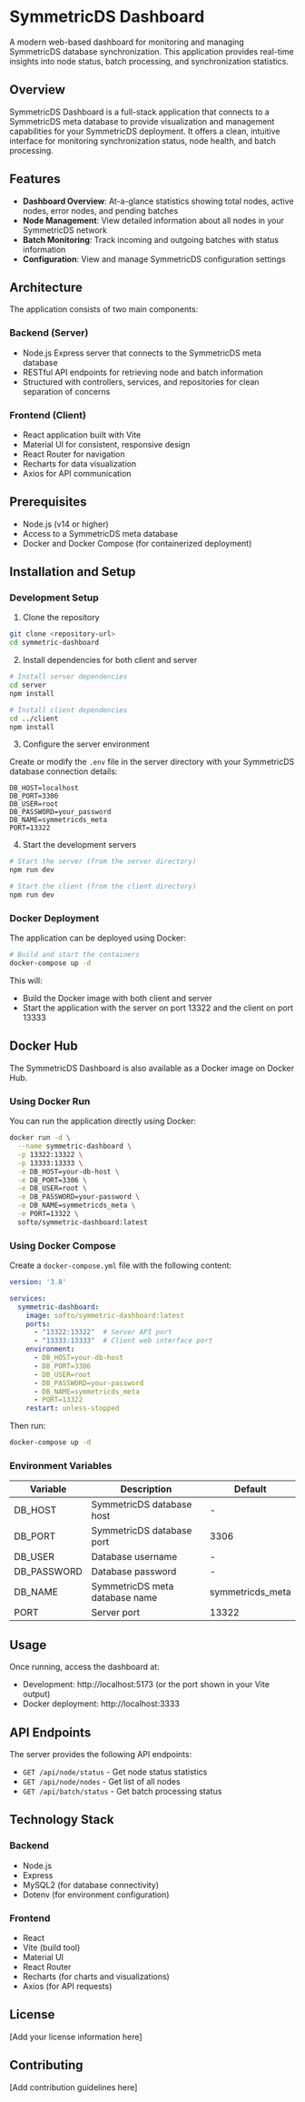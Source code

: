 # SymmetricDS Dashboard

A modern web-based dashboard for monitoring and managing SymmetricDS database synchronization. This application provides real-time insights into node status, batch processing, and synchronization statistics.

## Overview

SymmetricDS Dashboard is a full-stack application that connects to a SymmetricDS meta database to provide visualization and management capabilities for your SymmetricDS deployment. It offers a clean, intuitive interface for monitoring synchronization status, node health, and batch processing.

## Features

- **Dashboard Overview**: At-a-glance statistics showing total nodes, active nodes, error nodes, and pending batches
- **Node Management**: View detailed information about all nodes in your SymmetricDS network
- **Batch Monitoring**: Track incoming and outgoing batches with status information
- **Configuration**: View and manage SymmetricDS configuration settings

## Architecture

The application consists of two main components:

### Backend (Server)

- Node.js Express server that connects to the SymmetricDS meta database
- RESTful API endpoints for retrieving node and batch information
- Structured with controllers, services, and repositories for clean separation of concerns

### Frontend (Client)

- React application built with Vite
- Material UI for consistent, responsive design
- React Router for navigation
- Recharts for data visualization
- Axios for API communication

## Prerequisites

- Node.js (v14 or higher)
- Access to a SymmetricDS meta database
- Docker and Docker Compose (for containerized deployment)

## Installation and Setup

### Development Setup

1. Clone the repository

```bash
git clone <repository-url>
cd symmetric-dashboard
```

2. Install dependencies for both client and server

```bash
# Install server dependencies
cd server
npm install

# Install client dependencies
cd ../client
npm install
```

3. Configure the server environment

Create or modify the `.env` file in the server directory with your SymmetricDS database connection details:

```
DB_HOST=localhost
DB_PORT=3306
DB_USER=root
DB_PASSWORD=your_password
DB_NAME=symmetricds_meta
PORT=13322
```

4. Start the development servers

```bash
# Start the server (from the server directory)
npm run dev

# Start the client (from the client directory)
npm run dev
```

### Docker Deployment

The application can be deployed using Docker:

```bash
# Build and start the containers
docker-compose up -d
```

This will:
- Build the Docker image with both client and server
- Start the application with the server on port 13322 and the client on port 13333

## Docker Hub

The SymmetricDS Dashboard is also available as a Docker image on Docker Hub.

### Using Docker Run

You can run the application directly using Docker:

```bash
docker run -d \
  --name symmetric-dashboard \
  -p 13322:13322 \
  -p 13333:13333 \
  -e DB_HOST=your-db-host \
  -e DB_PORT=3306 \
  -e DB_USER=root \
  -e DB_PASSWORD=your-password \
  -e DB_NAME=symmetricds_meta \
  -e PORT=13322 \
  softo/symmetric-dashboard:latest
```

### Using Docker Compose

Create a `docker-compose.yml` file with the following content:

```yaml
version: '3.8'

services:
  symmetric-dashboard:
    image: softo/symmetric-dashboard:latest
    ports:
      - "13322:13322"  # Server API port
      - "13333:13333"  # Client web interface port
    environment:
      - DB_HOST=your-db-host
      - DB_PORT=3306
      - DB_USER=root
      - DB_PASSWORD=your-password
      - DB_NAME=symmetricds_meta
      - PORT=13322
    restart: unless-stopped
```

Then run:

```bash
docker-compose up -d
```

### Environment Variables

| Variable | Description | Default |
|----------|-------------|--------|
| DB_HOST | SymmetricDS database host | - |
| DB_PORT | SymmetricDS database port | 3306 |
| DB_USER | Database username | - |
| DB_PASSWORD | Database password | - |
| DB_NAME | SymmetricDS meta database name | symmetricds_meta |
| PORT | Server port | 13322 |

## Usage

Once running, access the dashboard at:

- Development: http://localhost:5173 (or the port shown in your Vite output)
- Docker deployment: http://localhost:3333

## API Endpoints

The server provides the following API endpoints:

- `GET /api/node/status` - Get node status statistics
- `GET /api/node/nodes` - Get list of all nodes
- `GET /api/batch/status` - Get batch processing status

## Technology Stack

### Backend
- Node.js
- Express
- MySQL2 (for database connectivity)
- Dotenv (for environment configuration)

### Frontend
- React
- Vite (build tool)
- Material UI
- React Router
- Recharts (for charts and visualizations)
- Axios (for API requests)

## License

[Add your license information here]

## Contributing

[Add contribution guidelines here]